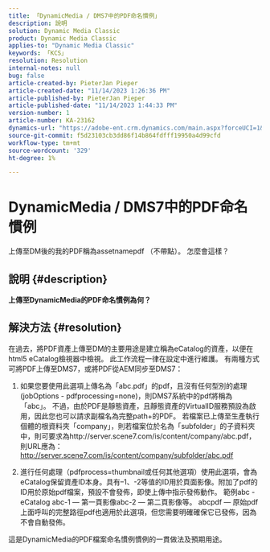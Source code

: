 ```yaml
---
title: 「DynamicMedia / DMS7中的PDF命名慣例」
description: 說明
solution: Dynamic Media Classic
product: Dynamic Media Classic
applies-to: "Dynamic Media Classic"
keywords: 「KCS」
resolution: Resolution
internal-notes: null
bug: false
article-created-by: PieterJan Pieper
article-created-date: "11/14/2023 1:26:36 PM"
article-published-by: PieterJan Pieper
article-published-date: "11/14/2023 1:44:33 PM"
version-number: 1
article-number: KA-23162
dynamics-url: "https://adobe-ent.crm.dynamics.com/main.aspx?forceUCI=1&pagetype=entityrecord&etn=knowledgearticle&id=6a65fd6c-f182-ee11-8179-6045bd006b25"
source-git-commit: f5d23103cb3dd86f14b864fdfff19950a4d99cfd
workflow-type: tm+mt
source-wordcount: '329'
ht-degree: 1%

---
```


# DynamicMedia / DMS7中的PDF命名慣例


上傳至DM後的我的PDF稱為assetnamepdf （不帶點）。 怎麼會這樣？

## 說明 {#description}


<b>上傳至DynamicMedia的PDF命名慣例為何？</b>


## 解決方法 {#resolution}


在過去，將PDF資產上傳至DM的主要用途是建立稱為eCatalog的資產，以便在html5 eCatalog檢視器中檢視。
此工作流程一律在設定中進行維護。
有兩種方式可將PDF上傳至DMS7，或將PDF從AEM同步至DMS7：
1) 如果您要使用此選項上傳名為「abc.pdf」的pdf，且沒有任何型別的處理(jobOptions - pdfprocessing=none)，則DMS7系統中的pdf將稱為「abc」。
不過，由於PDF是靜態資產，且靜態資產的VirtualID服務預設為啟用，因此您也可以請求副檔名為完整path+的PDF。 若檔案已上傳至生產執行個體的根資料夾「company」，則若檔案位於名為「subfolder」的子資料夾中，則可要求為http://server.scene7.com/is/content/company/abc.pdf，則URL應為：http://server.scene7.com/is/content/company/subfolder/abc.pdf

2) 進行任何處理（pdfprocess=thumbnail或任何其他選項）使用此選項，會為eCatalog保留資產ID本身。具有–1、-2等值的ID用於頁面影像。附加了pdf的ID用於原始pdf檔案，預設不會發佈，即使上傳中指示發佈動作。
範例abc - eCatalog abc-1 — 第一頁影像abc-2 — 第二頁影像等。
abcpdf — 原始pdf上面呼叫的完整路徑pdf也適用於此選項，但您需要明確確保它已發佈，因為不會自動發佈。

這是DynamicMedia的PDF檔案命名慣例慣例的一貫做法及預期用途。
